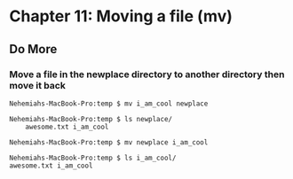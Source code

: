 
# Chapter 11: Moving a file (mv)

## Do More

### Move a file in the newplace directory to another directory then move it back

    Nehemiahs-MacBook-Pro:temp $ mv i_am_cool newplace
    
    Nehemiahs-MacBook-Pro:temp $ ls newplace/
        awesome.txt i_am_cool
        
    Nehemiahs-MacBook-Pro:temp $ mv newplace i_am_cool
    
    Nehemiahs-MacBook-Pro:temp $ ls i_am_cool/
    awesome.txt i_am_cool
        